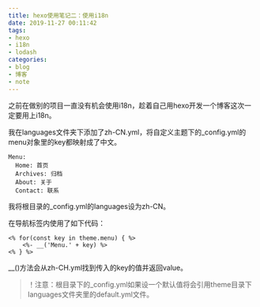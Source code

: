 ```yaml
---
title: hexo使用笔记二：使用i18n
date: 2019-11-27 00:11:42
tags:
- hexo
- i18n
- lodash
categories:
- blog
- 博客
- note
---
```

<!--excerpt-->
之前在做别的项目一直没有机会使用i18n，趁着自己用hexo开发一个博客这次一定要用上i18n。
<!--more-->
我在languages文件夹下添加了zh-CN.yml，将自定义主题下的_config.yml的menu对象里的key都映射成了中文。

````
Menu:
  Home: 首页
  Archives: 归档
  About: 关于
  Contact: 联系
````

我将根目录的_config.yml的languages设为zh-CN。

在导航标签内使用了如下代码：
```
<% for(const key in theme.menu) { %>
    <%- __('Menu.' + key) %>
<% } %>
```
__()方法会从zh-CH.yml找到传入的key的值并返回value。
>！注意：根目录下的_config.yml如果设一个默认值将会引用theme目录下languages文件夹里的default.yml文件。